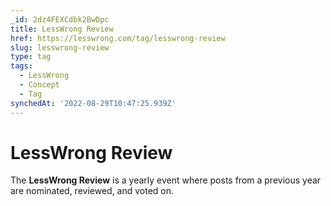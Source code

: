 ```yaml
---
_id: 2dz4FEXCdbk2BwDpc
title: LessWrong Review
href: https://lesswrong.com/tag/lesswrong-review
slug: lesswrong-review
type: tag
tags:
  - LessWrong
  - Concept
  - Tag
synchedAt: '2022-08-29T10:47:25.939Z'
---
```


# LessWrong Review

The **LessWrong Review** is a yearly event where posts from a previous year are nominated, reviewed, and voted on.

